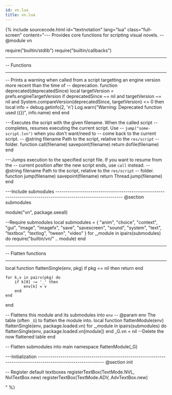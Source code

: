 ```yaml
---
id: vn.lua
title: vn.lua
---
```


<!--excerpt-->

{% include sourcecode.html id="textnotation" lang="lua" class="full-screen" content="--- Provides core functions for scripting visual novels.
--  @module vn

require(\"builtin/stdlib\")
require(\"builtin/callbacks\")

-- ----------------------------------------------------------------------------
--  Functions
-- ----------------------------------------------------------------------------

-- Prints a warning when called from a script targetting an engine version more recent than the time of
-- deprecation.
function deprecated(deprecatedSince)
    local targetVersion = prefs.engineTargetVersion
    if deprecatedSince ~= nil and targetVersion ~= nil
            and System.compareVersion(deprecatedSince, targetVersion) <= 0
    then
        local info = debug.getinfo(2, 'n')
        Log.warn(\"Warning: Deprecated function used (&#123;})\", info.name)
    end
end

---Executes the script with the given filename. When the called script
-- completes, resumes executing the current script. Use
-- <code>jump(\"some-script.lvn\")</code> when you don't want/need to
-- come back to the current script.
-- @string filename Path to the script, relative to the <code>res/script</code>
--         folder.
function call(filename)
    savepoint(filename)
    return dofile(filename)
end


---Jumps execution to the specified script file. If you want to resume from the
-- current position after the new script ends, use <code>call</code> instead.
-- @string filename Path to the script, relative to the <code>res/script</code>
--         folder.
function jump(filename)
    savepoint(filename)
    return Thread.jump(filename)
end

---Include submodules
-------------------------------------------------------------------------------------------------------------- @section submodules

module(\"vn\", package.seeall)

--Require submodules
local submodules = &#123;
    \"anim\",
    \"choice\",
    \"context\",
    \"gui\",
    \"image\",
    \"imagefx\",
    \"save\",
    \"savescreen\",
    \"sound\",
    \"system\",
    \"text\",
    \"textbox\",
    \"textlog\",
    \"tween\",
    \"video\"
}
for _,module in ipairs(submodules) do
    require(\"builtin/vn/\" .. module)
end

-- ----------------------------------------------------------------------------
--  Flatten functions
-- ----------------------------------------------------------------------------

local function flattenSingle(env, pkg)
    if pkg == nil then
        return
    end

    for k,v in pairs(pkg) do
        if k[0] ~= '_' then
            env[k] = v
        end
    end
end

-- Flattens this module and its submodules into <code>env</code>
-- @param env The table (often <code>_G</code>) to flatten the module into.
local function flattenModule(env)    
    flattenSingle(env, package.loaded.vn)
    for _,module in ipairs(submodules) do
        flattenSingle(env, package.loaded.vn[module])
    end
    _G.vn = nil --Delete the now flattened table
end

-- Flatten submodules into main namespace
flattenModule(_G)

---Initialization
-------------------------------------------------------------------------------------------------------------- @section init

-- Register default textboxes
registerTextBox(TextMode.NVL, NvlTextBox.new)
registerTextBox(TextMode.ADV, AdvTextBox.new)

" %}
                